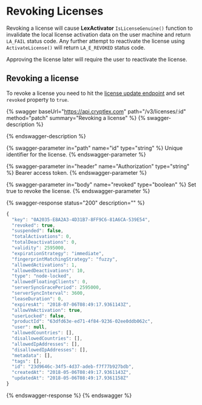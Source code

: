 # Revoking Licenses

Revoking a license will cause **LexActivator** `IsLicenseGenuine()` function to invalidate the local license activation data on the user machine and return `LA_FAIL` status code. Any further attempt to reactivate the license using `ActivateLicense()` will return `LA_E_REVOKED` status code.

Approving the license later will require the user to reactivate the license.

## Revoking a license

To revoke a license you need to hit the [license update endpoint](https://api.cryptlex.com/v3/docs#operation/patch/v3/licenses/{id}) and set `revoked` property to `true`.

{% swagger baseUrl="https://api.cryptlex.com" path="/v3/licenses/:id" method="patch" summary="Revoking a license" %}
{% swagger-description %}

{% endswagger-description %}

{% swagger-parameter in="path" name="id" type="string" %}
Unique identifier for the license.
{% endswagger-parameter %}

{% swagger-parameter in="header" name="Authorization" type="string" %}
Bearer access token.
{% endswagger-parameter %}

{% swagger-parameter in="body" name="revoked" type="boolean" %}
Set true to revoke the license.
{% endswagger-parameter %}

{% swagger-response status="200" description="" %}
```javascript
{
  "key": "0A2035-E8A2A3-4D31B7-8FF9C6-81A6CA-539E54",
  "revoked": true,
  "suspended": false,
  "totalActivations": 0,
  "totalDeactivations": 0,
  "validity": 2595000,
  "expirationStrategy": "immediate",
  "fingerprintMatchingStrategy": "fuzzy",
  "allowedActivations": 1,
  "allowedDeactivations": 10,
  "type": "node-locked",
  "allowedFloatingClients": 0,
  "serverSyncGracePeriod": 2595000,
  "serverSyncInterval": 3600,
  "leaseDuration": 0,
  "expiresAt": "2018-07-06T08:49:17.9361143Z",
  "allowVmActivation": true,
  "userLocked": false,
  "productId": "63dfd63e-ed71-4f84-9236-02ee0ddb062c",
  "user": null,
  "allowedCountries": [],
  "disallowedCountries": [],
  "allowedIpAddresses": [],
  "disallowedIpAddresses": [],
  "metadata": [],
  "tags": [],
  "id": "23d9646c-34f5-4d37-adeb-f7f77b927bdb",
  "createdAt": "2018-05-06T08:49:17.9361143Z",
  "updatedAt": "2018-05-06T08:49:17.9361158Z"
}
```
{% endswagger-response %}
{% endswagger %}


